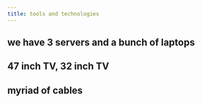 ```yaml
---
title: tools and technologies
---
```


## we have 3 servers and a bunch of laptops
## 47 inch TV, 32 inch TV
## myriad of cables
